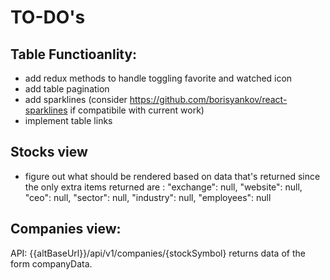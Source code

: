 # TO-DO's
## Table Functioanlity:
* add redux methods to handle toggling favorite and watched icon
* add table pagination
* add sparklines (consider https://github.com/borisyankov/react-sparklines if compatibile with current work)
* implement table links
## Stocks view
* figure out what should be rendered based on data that's returned since the only extra items returned are :
    "exchange": null,
    "website": null,
    "ceo": null,
    "sector": null,
    "industry": null,
    "employees": null
## Companies view:
API: {{altBaseUrl}}/api/v1/companies/{stockSymbol}
returns data of the form companyData.
